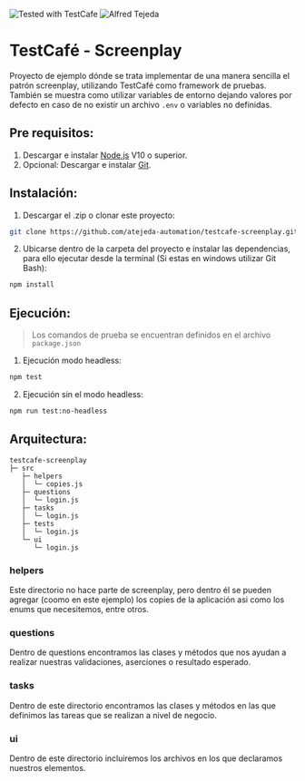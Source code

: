 ![Tested with TestCafe](https://img.shields.io/badge/Screenplay%20with-TestCafe-2fa4cf.svg) ![Alfred Tejeda](https://img.shields.io/badge/By-Alfred%20Tejeda-succes)

# TestCafé - Screenplay
Proyecto de ejemplo dónde se trata implementar de una manera sencilla el patrón screenplay, utilizando TestCafé como framework de pruebas. 
También se muestra como utilizar variables de entorno dejando valores por defecto en caso de no existir un archivo `.env` o variables no definidas.

## Pre requisitos:
1. Descargar e instalar [Node.js](https://nodejs.org/es/download/) V10 o superior.
2. Opcional: Descargar e instalar [Git](https://git-scm.com/downloads).

## Instalación:
1. Descargar el .zip o clonar este proyecto: 
```sh 
git clone https://github.com/atejeda-automation/testcafe-screenplay.git
```
2. Ubicarse dentro de la carpeta del proyecto e instalar las dependencias, para ello ejecutar desde la terminal (Si estas en windows utilizar Git Bash): 
```sh
npm install
```

## Ejecución:
> Los comandos de prueba se encuentran definidos en el archivo `package.json`
1. Ejecución modo headless:
```sh
npm test
```
2. Ejecución sin el modo headless:
```sh
npm run test:no-headless
```

## Arquitectura:
```
testcafe-screenplay
├─ src
   ├─ helpers
   │  └─ copies.js
   ├─ questions
   │  └─ login.js
   ├─ tasks
   │  └─ login.js
   ├─ tests
   │  └─ login.js
   └─ ui
      └─ login.js
```

### helpers
Este directorio no hace parte de screenplay, pero dentro él se pueden agregar (coomo en este ejemplo) los copies de la aplicación asi como los enums que necesitemos, entre otros.

### questions
Dentro de questions encontramos las clases y métodos que nos ayudan a realizar nuestras validaciones, aserciones o resultado esperado.

### tasks
Dentro de este directorio encontramos las clases y métodos en las que definimos las tareas que se realizan a nivel de negocio.

### ui
Dentro de este directorio incluiremos los archivos en los que declaramos nuestros elementos.
